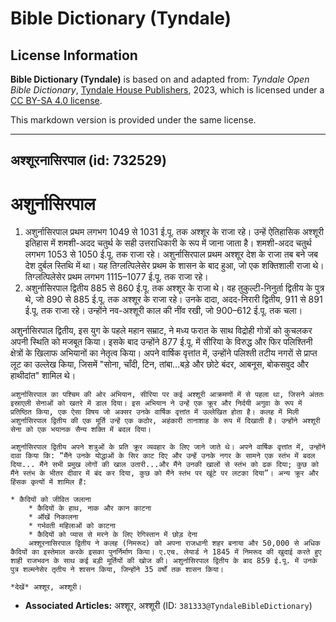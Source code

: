 # Bible Dictionary (Tyndale)

## License Information

**Bible Dictionary (Tyndale)** is based on and adapted from: _Tyndale Open Bible Dictionary_, [Tyndale House Publishers](https://tyndaleopenresources.com/), 2023, which is licensed under a [CC BY-SA 4.0 license](https://creativecommons.org/licenses/by-sa/4.0/legalcode.en).

This markdown version is provided under the same license.



--------------------------------

## अश्शूरनासिरपाल (id: 732529)

अशुर्नासिरपाल
=============

1. अशुर्नासिरपाल प्रथम लगभग 1049 से 1031 ई.पू. तक अश्शूर के राजा रहे। उन्हें ऐतिहासिक अश्शूरी इतिहास में शमशी\-अदद चतुर्थ के सही उत्तराधिकारी के रूप में जाना जाता है। शमशी\-अदद चतुर्थ लगभग 1053 से 1050 ई.पू. तक राजा रहे। अशुर्नासिरपाल प्रथम अश्शूर देश के राजा तब बने जब देश दुर्बल स्तिथि में था। यह तिग्लत्पिलेसेर प्रथम के शासन के बाद हुआ, जो एक शक्तिशाली राजा थे। तिग्लत्पिलेसेर प्रथम लगभग 1115–1077 ई.पू. तक राजा रहे।
2. अशुर्नासिरपाल द्वितीय 885 से 860 ई.पू. तक अश्शूर के राजा थे। वह तुकुल्टी\-निनुर्ता द्वितीय के पुत्र थे, जो 890 से 885 ई.पू. तक अश्शूर के राजा रहे। उनके दादा, अदद\-निरारी द्वितीय, 911 से 891 ई.पू. तक राजा रहे। उन्होंने नव\-अश्शूरी काल की नींव रखी, जो 900–612 ई.पू. तक चला। 
  
अशुर्नासिरपाल द्वितीय, इस युग के पहले महान सम्राट, ने मध्य फरात के साथ विद्रोही गोत्रों को कुचलकर अपनी स्थिति को मजबूत किया। इसके बाद उन्होंने 877 ई.पू. में सीरिया के विरुद्ध और फिर पलिश्तिनी क्षेत्रों के खिलाफ अभियानों का नेतृत्व किया। अपने वार्षिक वृत्तांत में, उन्होंने पलिश्ती तटीय नगरों से प्राप्त लूट का उल्लेख किया, जिसमें "सोना, चाँदी, टिन, तांबा...बड़े और छोटे बंदर, आबनूस, बोकसवुद और हाथीदांत" शामिल थे।

    अशुर्नासिरपाल का पश्चिम की ओर अभियान, सीरिया पर कई अश्शूरी आक्रमणों में से पहला था, जिसने अंततः इस्राएली सेनाओं को खतरे में डाल दिया। इस अभियान ने उन्हें एक क्रूर और निर्दयी अगुवा के रूप में प्रतिष्ठित किया, एक ऐसा विषय जो अक्सर उनके वार्षिक वृत्तांत में उल्लेखित होता है। कलह में मिली अशुर्नासिरपाल द्वितीय की एक मूर्ति उन्हें एक कठोर, अहंकारी तानाशाह के रूप में दिखाती है। उन्होंने अश्शूरी सेना को एक भयानक सैन्य शक्ति में बदल दिया।

    अशुर्नासिरपाल द्वितीय अपने शत्रुओं के प्रति क्रूर व्यवहार के लिए जाने जाते थे। अपने वार्षिक वृत्तांत में, उन्होंने दावा किया कि: “मैंने उनके योद्धाओं के सिर काट दिए और उन्हें उनके नगर के सामने एक स्तंभ में बदल दिया... मैंने सभी प्रमुख लोगों की खाल उतारी...और मैंने उनकी खालों से स्तंभ को ढक दिया; कुछ को मैंने स्तंभ के भीतर दीवार में बंद कर दिया, कुछ को मैंने स्तंभ पर खूंटे पर लटका दिया”। अन्य क्रूर और हिंसक कृत्यों में शामिल हैं:

    * कैदियों को जीवित जलाना
        * कैदियों के हाथ, नाक और कान काटना
        * ऑंखें निकालना
        * गर्भवती महिलाओं को काटना
        * कैदियों को प्यास से मरने के लिए रेगिस्तान में छोड़ देना
        अश्शूरनासिरपाल द्वितीय ने कलह (निमरूद) को अपना राजधानी शहर बनाया और 50,000 से अधिक कैदियों का इस्तेमाल करके इसका पुनर्निर्माण किया। ए.एच. लेयार्ड ने 1845 में निमरूद की खुदाई करते हुए शाही राजभवन के साथ कई बड़ी मूर्तियों की खोज की। अशुर्नासिरपाल द्वितीय के बाद 859 ई.पू. में उनके पुत्र शल्मनेसेर तृतीय ने शासन किया, जिन्होंने 35 वर्षों तक शासन किया।

    *देखें* अश्शूर, अश्शूरी।

* **Associated Articles:** अश्शूर, अश्शूरी (ID: `381333@TyndaleBibleDictionary`)

